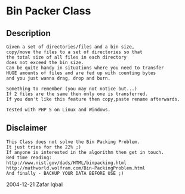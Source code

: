 Bin Packer Class
================

Description
-----------
	Given a set of directories/files and a bin size,
	copy/move the files to a set of directories so that
	the total size of all files in each directory
	does not exceed the bin size.
	Can be quite handy in situations where you need to transfer
	HUGE amounts of files and are fed up with counting bytes
	and you just wanna drag, drop and burn.

	Something to remember (you may not notice but...)
	If 2 files are the same then only one is transferred.
	If you don't like this feature then copy,paste rename afterwards.

	Tested with PHP 5 on Linux and Windows.

Disclaimer
----------
	This Class does not solve the Bin Packing Problem.
	It just tries for the 22% ;)
	If anyone is interested in the algorithm then get in touch.
	Bed time reading:
	http://www.nist.gov/dads/HTML/binpacking.html
	http://mathworld.wolfram.com/Bin-PackingProblem.html
	And finally - BACKUP YOUR DATA BEFORE USE ;)

2004-12-21	Zafar Iqbal

